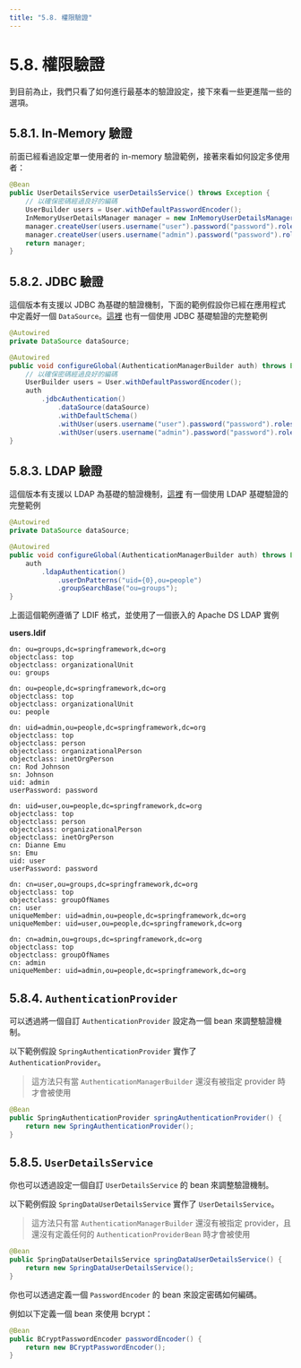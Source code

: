 ```yaml
---
title: "5.8. 權限驗證"
---
```


# 5.8. 權限驗證

到目前為止，我們只看了如何進行最基本的驗證設定，接下來看一些更進階一些的選項。

## 5.8.1. In-Memory 驗證

前面已經看過設定單一使用者的 in-memory 驗證範例，接著來看如何設定多使用者：

```java
@Bean
public UserDetailsService userDetailsService() throws Exception {
	// 以確保密碼經過良好的編碼
	UserBuilder users = User.withDefaultPasswordEncoder();
	InMemoryUserDetailsManager manager = new InMemoryUserDetailsManager();
	manager.createUser(users.username("user").password("password").roles("USER").build());
	manager.createUser(users.username("admin").password("password").roles("USER","ADMIN").build());
	return manager;
}
```

## 5.8.2. JDBC 驗證

這個版本有支援以 JDBC 為基礎的驗證機制，下面的範例假設你已經在應用程式中定義好一個 `DataSource`。[這裡](https://github.com/spring-projects/spring-security/tree/master/samples/javaconfig/jdbc) 也有一個使用 JDBC 基礎驗證的完整範例

```java
@Autowired
private DataSource dataSource;

@Autowired
public void configureGlobal(AuthenticationManagerBuilder auth) throws Exception {
	// 以確保密碼經過良好的編碼
	UserBuilder users = User.withDefaultPasswordEncoder();
	auth
		.jdbcAuthentication()
			.dataSource(dataSource)
			.withDefaultSchema()
			.withUser(users.username("user").password("password").roles("USER"))
			.withUser(users.username("admin").password("password").roles("USER","ADMIN"));
}
```

## 5.8.3. LDAP 驗證

這個版本有支援以 LDAP 為基礎的驗證機制，[這裡](https://github.com/spring-projects/spring-security/tree/master/samples/javaconfig/ldap) 有一個使用 LDAP 基礎驗證的完整範例

```java
@Autowired
private DataSource dataSource;

@Autowired
public void configureGlobal(AuthenticationManagerBuilder auth) throws Exception {
	auth
		.ldapAuthentication()
			.userDnPatterns("uid={0},ou=people")
			.groupSearchBase("ou=groups");
}
```

上面這個範例遵循了 LDIF 格式，並使用了一個嵌入的 Apache DS LDAP 實例

**users.ldif**

```
dn: ou=groups,dc=springframework,dc=org
objectclass: top
objectclass: organizationalUnit
ou: groups

dn: ou=people,dc=springframework,dc=org
objectclass: top
objectclass: organizationalUnit
ou: people

dn: uid=admin,ou=people,dc=springframework,dc=org
objectclass: top
objectclass: person
objectclass: organizationalPerson
objectclass: inetOrgPerson
cn: Rod Johnson
sn: Johnson
uid: admin
userPassword: password

dn: uid=user,ou=people,dc=springframework,dc=org
objectclass: top
objectclass: person
objectclass: organizationalPerson
objectclass: inetOrgPerson
cn: Dianne Emu
sn: Emu
uid: user
userPassword: password

dn: cn=user,ou=groups,dc=springframework,dc=org
objectclass: top
objectclass: groupOfNames
cn: user
uniqueMember: uid=admin,ou=people,dc=springframework,dc=org
uniqueMember: uid=user,ou=people,dc=springframework,dc=org

dn: cn=admin,ou=groups,dc=springframework,dc=org
objectclass: top
objectclass: groupOfNames
cn: admin
uniqueMember: uid=admin,ou=people,dc=springframework,dc=org
```

## 5.8.4. `AuthenticationProvider`

可以透過將一個自訂 `AuthenticationProvider` 設定為一個 bean 來調整驗證機制。

以下範例假設 `SpringAuthenticationProvider` 實作了 `AuthenticationProvider`。

> 這方法只有當 `AuthenticationManagerBuilder` 還沒有被指定 provider 時才會被使用

```java
@Bean
public SpringAuthenticationProvider springAuthenticationProvider() {
	return new SpringAuthenticationProvider();
}
```

## 5.8.5. `UserDetailsService`

你也可以透過設定一個自訂 `UserDetailsService` 的 bean 來調整驗證機制。

以下範例假設 `SpringDataUserDetailsService` 實作了 `UserDetailsService`。

> 這方法只有當 `AuthenticationManagerBuilder` 還沒有被指定 provider，且還沒有定義任何的 `AuthenticationProviderBean` 時才會被使用

```java
@Bean
public SpringDataUserDetailsService springDataUserDetailsService() {
	return new SpringDataUserDetailsService();
}
```

你也可以透過定義一個 `PasswordEncoder` 的 bean 來設定密碼如何編碼。

例如以下定義一個 bean 來使用 bcrypt：

```java
@Bean
public BCryptPasswordEncoder passwordEncoder() {
	return new BCryptPasswordEncoder();
}
```